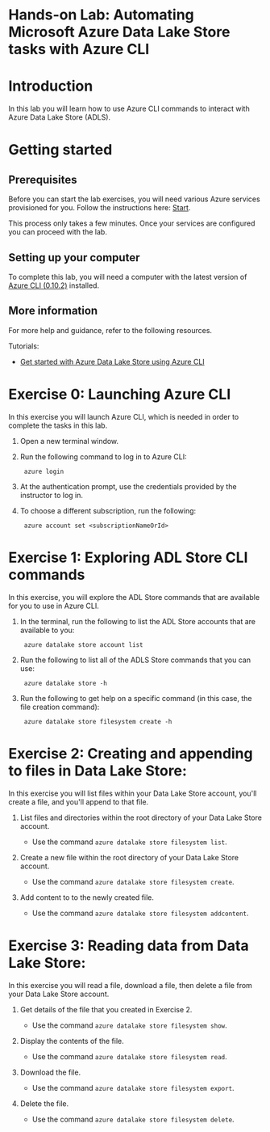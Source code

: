 # Hands-on  Lab: Automating Microsoft Azure Data Lake Store tasks with Azure CLI

# Introduction

In this lab you will learn how to use Azure CLI commands to interact with Azure Data Lake Store (ADLS).

# Getting started


## Prerequisites

Before you can start the lab exercises, you will need various Azure services provisioned for you. Follow the instructions here: [Start](Start.md). 

This process only takes a few minutes. Once your services are configured you can proceed with the lab.


## Setting up your computer

To complete this lab, you will need a computer with the latest version of [Azure CLI (0.10.2)](https://azure.microsoft.com/documentation/articles/xplat-cli-install/) installed.

## More information

For more help and guidance, refer to the following resources.

Tutorials:

* [Get started with Azure Data Lake Store using Azure CLI](https://azure.microsoft.com/en-us/documentation/articles/data-lake-store-get-started-cli/)

# Exercise 0: Launching Azure CLI
In this exercise you will launch Azure CLI, which is needed in order to complete the tasks in this lab.

1. Open a new terminal window.

2. Run the following command to log in to Azure CLI:
 
        azure login
 
3. At the authentication prompt, use the credentials provided by the instructor to log in.

5. To choose a different subscription, run the following:

        azure account set <subscriptionNameOrId>

# Exercise 1: Exploring ADL Store CLI commands
In this exercise, you will explore the ADL Store commands that are available for you to use in Azure CLI.

1. In the terminal, run the following to list the ADL Store accounts that are available to you:
 
        azure datalake store account list
 
2. Run the following to list all of the ADLS Store commands that you can use:
 
        azure datalake store -h
 
3. Run the following to get help on a specific command (in this case, the file creation command):
 
        azure datalake store filesystem create -h


# Exercise 2: Creating and appending to files in Data Lake Store:
In this exercise you will list files within your Data Lake Store account, you'll create a file, and you'll append to that file.

1. List files and directories within the root directory of your Data Lake Store account.
      * Use the command ``azure datalake store filesystem list``.

2. Create a new file within the root directory of your Data Lake Store account.
      * Use the command ``azure datalake store filesystem create``.

3. Add content to to the newly created file. 
      * Use the command ``azure datalake store filesystem addcontent``.

# Exercise 3: Reading data from Data Lake Store:
In this exercise you will read a file, download a file, then delete a file from your Data Lake Store account.

1. Get details of the file that you created in Exercise 2. 
      * Use the command ``azure datalake store filesystem show``.

2. Display the contents of the file.
      * Use the command ``azure datalake store filesystem read``.

2. Download the file.
      * Use the command ``azure datalake store filesystem export``.

2. Delete the file.
      * Use the command ``azure datalake store filesystem delete``.
